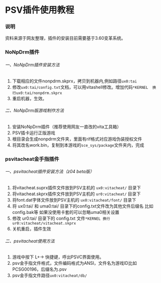 # PSV插件使用教程  

### 说明  
资料来源于网友整理，插件的安装目前需要基于3.60变革系统。  

### NoNpDrm插件  
###### 一、NoNpDrm插件安装方法  
1. 下载相应的文件nonpdrm.skprx，拷贝到机器内,例如路径``ux0:tai``
2. 修改``ux0:tai/config.txt``文档，可以用vitashell修改。增加代码``*KERNEL  换行ux0:tai/nonpdrm.skprx``
3. 重启机器，生效。

###### 二、NoNpDrm版游戏制作方法  
1. 安装NoNpDrm插件（推荐使用网友一直改的vita工具箱）
2. PSV插卡运行正版游戏
3. 根目录会生成nonpdrm文件夹，里面有rif格式对应游戏伪装授权文件
4. 将其改名work.bin，复制到本游戏的`sce_sys/package`文件夹内，完成

### psvitacheat金手指插件  
###### 一、psvitacheat插件安装方法（z04 beta版）
1. 将vitacheat.suprx插件文件放到PSV主机的 ``ux0:vitacheat/`` 目录下
2. 将vitacheat.skprx插件文件放到PSV主机的 ``ur0:vitacheat/`` 目录下
3. 将font.dat字体文件放到PSV主机的 ``ux0:vitacheat/font/`` 目录下
4. 将 ux0:tai/ 和 uma0:tai/ 目录下的config.txt文件改为其他文件后缀名 比如config.bak等 如果没使用卡套的可以忽略uma0相关设置
5. 修改 ur0:tai/ 目录下的 config.txt 文件``*KERNEL 换行ur0:vitacheat/vitacheat.skprx``
6. 关机重启，插件生效

###### 二、psvitacheat使用方法
1. 游戏中按下 L+→ 快捷键，呼出PSVC界面使用。
2. psv金手指文件格式，文件编码格式为ANSI，文件名为游戏ID比如PCSG00196，后缀名为.psv
3. psv金手指文件路径``ux0:vitacheat/db/``

